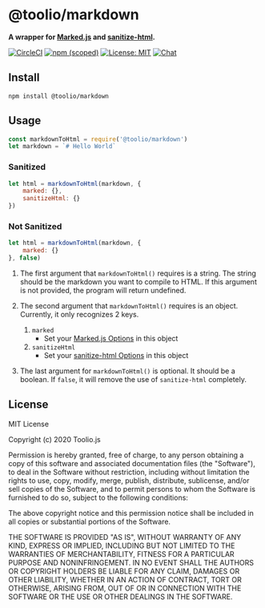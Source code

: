 # @toolio/markdown

**A wrapper for [Marked.js](https://github.com/markedjs/marked) and [sanitize-html](https://github.com/apostrophecms/sanitize-html).**

[![CircleCI](https://circleci.com/gh/tooliojs/markdown.svg?style=shield)](https://circleci.com/gh/tooliojs/markdown)
[![npm (scoped)](https://img.shields.io/npm/v/@toolio/markdown)](https://www.npmjs.com/package/@toolio/markdown)
[![License: MIT](https://img.shields.io/badge/License-MIT-yellow.svg)](https://github.com/tooliojs/markdown/blob/master/LICENSE.md)
[![Chat](https://img.shields.io/badge/chat-on%20discord-blue.svg)](https://discord.gg/UuNhTFN)

## Install
```
npm install @toolio/markdown
```

## Usage

```js
const markdownToHtml = require('@toolio/markdown')
let markdown = `# Hello World`
```
### Sanitized
```js
let html = markdownToHtml(markdown, {
    marked: {},
    sanitizeHtml: {}
})
```
### Not Sanitized
```js
let html = markdownToHtml(markdown, { 
    marked: {}
}, false)
```

1. The first argument that `markdownToHtml()` requires is a string.
The string should be the markdown you want to compile to HTML.
If this argument is not provided, the program will return undefined.

2. The second argument that `markdownToHtml()` requires is an
object. Currently, it only recognizes 2 keys. 

    1. `marked`
        - Set your [Marked.js Options](https://marked.js.org/#/USING_ADVANCED.md#options) in this object
    2. `sanitizeHtml`
        - Set your [sanitize-html Options](https://github.com/apostrophecms/sanitize-html#what-are-the-default-options) in this object

3. The last argument for `markdownToHtml()` is optional. It should be a boolean.
If `false`, it will remove the use of `sanitize-html` completely.


## License

MIT License

Copyright (c) 2020 Toolio.js

Permission is hereby granted, free of charge, to any person obtaining a copy
of this software and associated documentation files (the "Software"), to deal
in the Software without restriction, including without limitation the rights
to use, copy, modify, merge, publish, distribute, sublicense, and/or sell
copies of the Software, and to permit persons to whom the Software is
furnished to do so, subject to the following conditions:

The above copyright notice and this permission notice shall be included in all
copies or substantial portions of the Software.

THE SOFTWARE IS PROVIDED "AS IS", WITHOUT WARRANTY OF ANY KIND, EXPRESS OR
IMPLIED, INCLUDING BUT NOT LIMITED TO THE WARRANTIES OF MERCHANTABILITY,
FITNESS FOR A PARTICULAR PURPOSE AND NONINFRINGEMENT. IN NO EVENT SHALL THE
AUTHORS OR COPYRIGHT HOLDERS BE LIABLE FOR ANY CLAIM, DAMAGES OR OTHER
LIABILITY, WHETHER IN AN ACTION OF CONTRACT, TORT OR OTHERWISE, ARISING FROM,
OUT OF OR IN CONNECTION WITH THE SOFTWARE OR THE USE OR OTHER DEALINGS IN THE
SOFTWARE.
